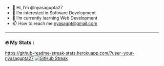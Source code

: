 - 👋 Hi, I’m @nyasagupta27
- 👀 I’m interested in Software Development
- 🌱 I’m currently learning Web Development
- 📫 How to reach me nyasagpt@gmail.com

<!---
nyasagupta27/nyasagupta27 is a ✨ special ✨ repository because its `README.md` (this file) appears on your GitHub profile.
You can click the Preview link to take a look at your changes.
--->
---

### :fire: My Stats :
https://github-readme-streak-stats.herokuapp.com/?user=your-nyasagupta27
[![GitHub Streak](http://github-readme-streak-stats.herokuapp.com?user=your-github-username&theme=dark&background=000000)](https://git.io/streak-stats)
